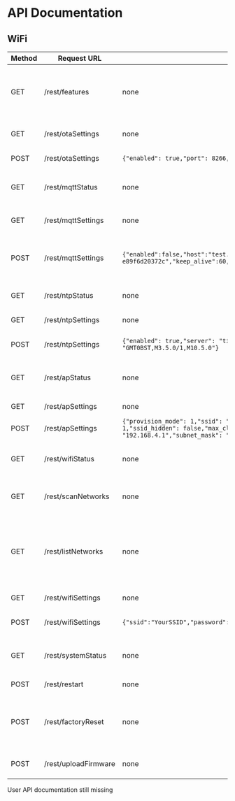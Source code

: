 # API Documentation

## WiFi

| Method | Request URL          | JSON Body                                                                                                                                                                                                                    | Info                                                                           |
| ------ | -------------------- | ---------------------------------------------------------------------------------------------------------------------------------------------------------------------------------------------------------------------------- | ------------------------------------------------------------------------------ |
| GET    | /rest/features       | none                                                                                                                                                                                                                         | Tells the client which features of the UI should be use                        |
| GET    | /rest/otaSettings    | none                                                                                                                                                                                                                         | Retriev current OTA settings                                                   |
| POST   | /rest/otaSettings    | `{"enabled": true,"port": 8266,"password": "esp-sveltekit"}`                                                                                                                                                                 | Update OTA settings                                                            |
| GET    | /rest/mqttStatus     | none                                                                                                                                                                                                                         | Current MQTT connection status                                                 |
| GET    | /rest/mqttSettings   | none                                                                                                                                                                                                                         | Currently used MQTT settings                                                   |
| POST   | /rest/mqttSettings   | `{"enabled":false,"host":"test.mosquitto.org","port":1883,"username":"","password":"","client_id":"esp32-e89f6d20372c","keep_alive":60,"clean_session":true,"max_topic_length":128}`                                         | Update MQTT settings with new parameters                                       |
| GET    | /rest/ntpStatus      | none                                                                                                                                                                                                                         | Current NTP connection status                                                  |
| GET    | /rest/ntpSettings    | none                                                                                                                                                                                                                         | Current NTP settings                                                           |
| POST   | /rest/ntpSettings    | `{"enabled": true,"server": "time.google.com","tz_label": "Europe/London","tz_format": "GMT0BST,M3.5.0/1,M10.5.0"}`                                                                                                          | Update the NTP settings                                                        |
| GET    | /rest/apStatus       | none                                                                                                                                                                                                                         | Current AP status and client information                                       |
| GET    | /rest/apSettings     | none                                                                                                                                                                                                                         | Current AP settings                                                            |
| POST   | /rest/apSettings     | `{"provision_mode": 1,"ssid": "ESP8266-React-e89f6d20372c","password": "esp-react","channel": 1,"ssid_hidden": false,"max_clients": 4,"local_ip": "192.168.4.1","gateway_ip": "192.168.4.1","subnet_mask": "255.255.255.0"}` | Update AP settings                                                             |
| GET    | /rest/wifiStatus     | none                                                                                                                                                                                                                         | Current status of the wifi client connection                                   |
| GET    | /rest/scanNetworks   | none                                                                                                                                                                                                                         | Async Scan for Networks in Range                                               |
| GET    | /rest/listNetworks   | none                                                                                                                                                                                                                         | List networks in range after succesfull scanning. Otherwise triggers scanning. |
| GET    | /rest/wifiSettings   | none                                                                                                                                                                                                                         | Current WiFi settings                                                          |
| POST   | /rest/wifiSettings   | `{"ssid":"YourSSID","password":"YourPassword","hostname":"esp32-sveltekit","static_ip_config":false}`                                                                                                                        | Udate WiFi settings and credentials                                            |
| GET    | /rest/systemStatus   | none                                                                                                                                                                                                                         | Get system informations about the ESP.                                         |
| POST   | /rest/restart        | none                                                                                                                                                                                                                         | Restart the ESP32                                                              |
| POST   | /rest/factoryReset   | none                                                                                                                                                                                                                         | Reset the ESP32 and all settings to their default values                       |
| POST   | /rest/uploadFirmware | none                                                                                                                                                                                                                         | File upload of firmware.bin                                                    |

User API documentation still missing
